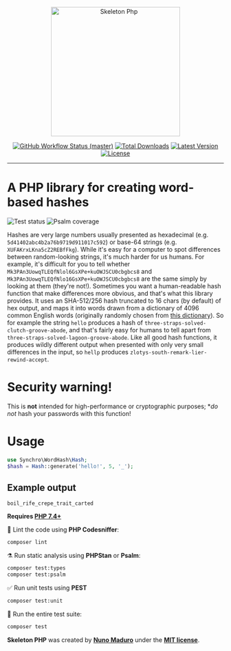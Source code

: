 <p align="center">
    <img src="https://raw.githubusercontent.com/synchro/wordhash/master/docs/example.png" height="300" alt="Skeleton Php">
    <p align="center">
        <a href="https://github.com/synchro/wordhash/actions"><img alt="GitHub Workflow Status (master)" src="https://img.shields.io/github/workflow/status/synchro/wordhash/Continuous Integration/master"></a>
        <a href="https://packagist.org/packages/synchro/wordhash"><img alt="Total Downloads" src="https://img.shields.io/packagist/dt/synchro/wordhash"></a>
        <a href="https://packagist.org/packages/synchro/wordhash"><img alt="Latest Version" src="https://img.shields.io/packagist/v/synchro/wordhash"></a>
        <a href="https://packagist.org/packages/synchro/wordhash"><img alt="License" src="https://img.shields.io/packagist/l/synchro/wordhash"></a>
    </p>
</p>

------
# A PHP library for creating word-based hashes

![Test status](https://github.com/Synchro/WordHash/workflows/Tests/badge.svg)
![Psalm coverage](https://shepherd.dev/github/vimeo/psalm/coverage.svg?)

Hashes are very large numbers usually presented as hexadecimal (e.g. `5d41402abc4b2a76b9719d911017c592`) or base-64 strings (e.g. `XUFAKrxLKna5cZ2REBfFkg`). While it's easy for a computer to spot differences between random-looking strings, it's much harder for us humans. For example, it's difficult for you to tell whether `Mk3PAn3UowqTLEQfNlol6GsXPe+kuOWJSCU0cbgbcs8` and `Mk3PAn3UowqTLEQfNlo16GsXPe+kuOWJSCU0cbgbcs8` are the same simply by looking at them (they're not!). Sometimes you want a human-readable hash function that make differences more obvious, and that's what this library provides. It uses an SHA-512/256 hash truncated to 16 chars (by default) of hex output, and maps it into words drawn from a dictionary of 4096 common English words (originally randomly chosen from [this dictionary](https://github.com/dolph/dictionary/blob/master/popular.txt)). So for example the string `hello` produces a hash of `three-straps-solved-clutch-groove-abode`, and that's fairly easy for humans to tell apart from `three-straps-solved-lagoon-groove-abode`. Like all good hash functions, it produces wildly different output when presented with only very small differences in the input, so `hellp` produces `zlotys-south-remark-lier-rewind-accept`.

# Security warning!
This is **not** intended for high-performance or cryptographic purposes; **do not* hash your passwords with this function!

# Usage

```php
use Synchro\WordHash\Hash;
$hash = Hash::generate('hello!', 5, '_');
```
## Example output
```
boil_rife_crepe_trait_carted
```

**Requires [PHP 7.4+](https://php.net/releases/)**

🧹 Lint the code using **PHP Codesniffer**:
```bash
composer lint
```

⚗️ Run static analysis using **PHPStan** or **Psalm**:
```bash
composer test:types
composer test:psalm
```

✅ Run unit tests using **PEST**
```bash
composer test:unit
```

🚀 Run the entire test suite:
```bash
composer test
```

**Skeleton PHP** was created by **[Nuno Maduro](https://twitter.com/enunomaduro)** under the **[MIT license](https://opensource.org/licenses/MIT)**.

